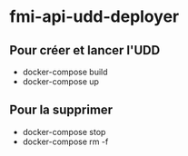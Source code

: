 # fmi-api-udd-deployer

## Pour créer et lancer l'UDD
* docker-compose build
* docker-compose up

## Pour la supprimer
* docker-compose stop
* docker-compose rm -f